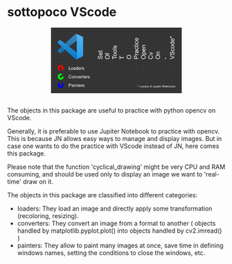 # sottopoco VScode



<div style="text-align:center">
	<img src="https://raw.githubusercontent.com/tommasosansone91/sottopoco_vscode/main/images/sottopoco_vscode1.png" style="width:60%;" align="middle" alt="cover of sottopoco_vscode python package" >
</div>

<br>

The objects in this package are useful to practice with python opencv on VScode.

Generally, it is preferable to use Jupiter Notebook to practice with opencv.
This is because JN allows easy ways to manage and display images.
But in case one wants to do the practice with VScode instead of JN, here comes this package.

Please note that the function 'cyclical_drawing' might be very CPU and RAM consuming, and should be used only to display an image we want to 'real-time' draw on it.

The objects in this package are classified into different categories:

- loaders:       They load an image and directly apply some transformation (recoloring, resizing).<br>
- converters:    They convert an image from a format to another ( objects handled by matplotlib.pyplot.plot() into objects handled by cv2.imread() )
- painters:      They allow to paint many images at once, save time in defining windows names, setting the conditions to close the windows, etc.   

